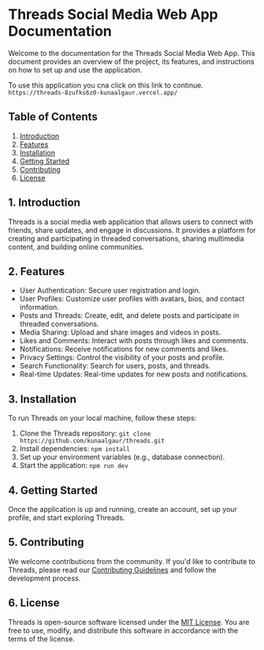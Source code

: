 # Threads Social Media Web App Documentation

Welcome to the documentation for the Threads Social Media Web App. This document provides an overview of the project, its features, and instructions on how to set up and use the application.

To use this application you cna click on this link to continue.
`https://threads-8zufks6z0-kunaalgaur.vercel.app/`

## Table of Contents

1. [Introduction](#introduction)
2. [Features](#features)
3. [Installation](#installation)
4. [Getting Started](#getting-started)
5. [Contributing](#contributing)
6. [License](#license)

## 1. Introduction

Threads is a social media web application that allows users to connect with friends, share updates, and engage in discussions. It provides a platform for creating and participating in threaded conversations, sharing multimedia content, and building online communities.

## 2. Features

-   User Authentication: Secure user registration and login.
-   User Profiles: Customize user profiles with avatars, bios, and contact information.
-   Posts and Threads: Create, edit, and delete posts and participate in threaded conversations.
-   Media Sharing: Upload and share images and videos in posts.
-   Likes and Comments: Interact with posts through likes and comments.
-   Notifications: Receive notifications for new comments and likes.
-   Privacy Settings: Control the visibility of your posts and profile.
-   Search Functionality: Search for users, posts, and threads.
-   Real-time Updates: Real-time updates for new posts and notifications.

## 3. Installation

To run Threads on your local machine, follow these steps:

1. Clone the Threads repository: `git clone https://github.com/kunaalgaur/threads.git`
2. Install dependencies: `npm install`
3. Set up your environment variables (e.g., database connection).
4. Start the application: `npm run dev`

## 4. Getting Started

Once the application is up and running, create an account, set up your profile, and start exploring Threads.

## 5. Contributing

We welcome contributions from the community. If you'd like to contribute to Threads, please read our [Contributing Guidelines](/CONTRIBUTING.md) and follow the development process.

## 6. License

Threads is open-source software licensed under the [MIT License](/LICENSE). You are free to use, modify, and distribute this software in accordance with the terms of the license.
